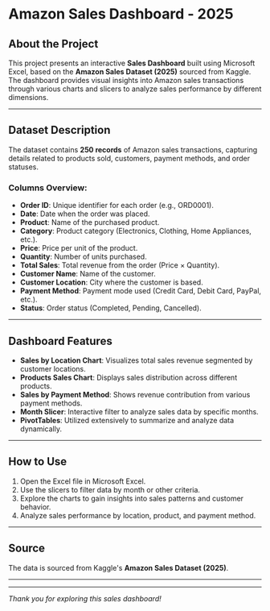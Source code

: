 # Amazon Sales Dashboard - 2025

## About the Project

This project presents an interactive **Sales Dashboard** built using Microsoft Excel, based on the **Amazon Sales Dataset (2025)** sourced from Kaggle. The dashboard provides visual insights into Amazon sales transactions through various charts and slicers to analyze sales performance by different dimensions.

---

## Dataset Description

The dataset contains **250 records** of Amazon sales transactions, capturing details related to products sold, customers, payment methods, and order statuses.

### Columns Overview:
- **Order ID**: Unique identifier for each order (e.g., ORD0001).
- **Date**: Date when the order was placed.
- **Product**: Name of the purchased product.
- **Category**: Product category (Electronics, Clothing, Home Appliances, etc.).
- **Price**: Price per unit of the product.
- **Quantity**: Number of units purchased.
- **Total Sales**: Total revenue from the order (Price × Quantity).
- **Customer Name**: Name of the customer.
- **Customer Location**: City where the customer is based.
- **Payment Method**: Payment mode used (Credit Card, Debit Card, PayPal, etc.).
- **Status**: Order status (Completed, Pending, Cancelled).

---

## Dashboard Features

- **Sales by Location Chart**: Visualizes total sales revenue segmented by customer locations.
- **Products Sales Chart**: Displays sales distribution across different products.
- **Sales by Payment Method**: Shows revenue contribution from various payment methods.
- **Month Slicer**: Interactive filter to analyze sales data by specific months.
- **PivotTables**: Utilized extensively to summarize and analyze data dynamically.

---

## How to Use

1. Open the Excel file in Microsoft Excel.
2. Use the slicers to filter data by month or other criteria.
3. Explore the charts to gain insights into sales patterns and customer behavior.
4. Analyze sales performance by location, product, and payment method.

---

## Source

The data is sourced from Kaggle's **Amazon Sales Dataset (2025)**.

---


---

*Thank you for exploring this sales dashboard!*

